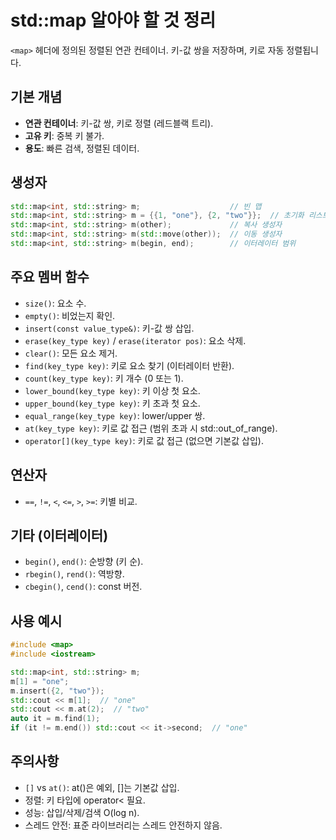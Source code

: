 # std::map 알아야 할 것 정리

`<map>` 헤더에 정의된 정렬된 연관 컨테이너. 키-값 쌍을 저장하며, 키로 자동 정렬됩니다.

## 기본 개념
- **연관 컨테이너**: 키-값 쌍, 키로 정렬 (레드블랙 트리).
- **고유 키**: 중복 키 불가.
- **용도**: 빠른 검색, 정렬된 데이터.

## 생성자
```cpp
std::map<int, std::string> m;                    // 빈 맵
std::map<int, std::string> m = {{1, "one"}, {2, "two"}};  // 초기화 리스트
std::map<int, std::string> m(other);             // 복사 생성자
std::map<int, std::string> m(std::move(other));  // 이동 생성자
std::map<int, std::string> m(begin, end);        // 이터레이터 범위
```

## 주요 멤버 함수
- `size()`: 요소 수.
- `empty()`: 비었는지 확인.
- `insert(const value_type&)`: 키-값 쌍 삽입.
- `erase(key_type key)` / `erase(iterator pos)`: 요소 삭제.
- `clear()`: 모든 요소 제거.
- `find(key_type key)`: 키로 요소 찾기 (이터레이터 반환).
- `count(key_type key)`: 키 개수 (0 또는 1).
- `lower_bound(key_type key)`: 키 이상 첫 요소.
- `upper_bound(key_type key)`: 키 초과 첫 요소.
- `equal_range(key_type key)`: lower/upper 쌍.
- `at(key_type key)`: 키로 값 접근 (범위 초과 시 std::out_of_range).
- `operator[](key_type key)`: 키로 값 접근 (없으면 기본값 삽입).

## 연산자
- `==`, `!=`, `<`, `<=`, `>`, `>=`: 키별 비교.

## 기타 (이터레이터)
- `begin()`, `end()`: 순방향 (키 순).
- `rbegin()`, `rend()`: 역방향.
- `cbegin()`, `cend()`: const 버전.

## 사용 예시
```cpp
#include <map>
#include <iostream>

std::map<int, std::string> m;
m[1] = "one";
m.insert({2, "two"});
std::cout << m[1];  // "one"
std::cout << m.at(2);  // "two"
auto it = m.find(1);
if (it != m.end()) std::cout << it->second;  // "one"
```

## 주의사항
- `[]` vs `at()`: at()은 예외, []는 기본값 삽입.
- 정렬: 키 타입에 operator< 필요.
- 성능: 삽입/삭제/검색 O(log n).
- 스레드 안전: 표준 라이브러리는 스레드 안전하지 않음.